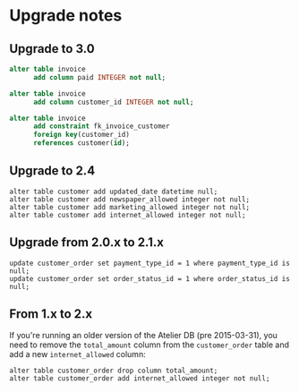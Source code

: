 # Upgrade notes

## Upgrade to 3.0

```sql
alter table invoice
      add column paid INTEGER not null;

alter table invoice
      add column customer_id INTEGER not null;

alter table invoice
      add constraint fk_invoice_customer
      foreign key(customer_id)
      references customer(id);
```

## Upgrade to 2.4
```
alter table customer add updated_date datetime null;
alter table customer add newspaper_allowed integer not null;
alter table customer add marketing_allowed integer not null;
alter table customer add internet_allowed integer not null;
```

## Upgrade from 2.0.x to 2.1.x
```
update customer_order set payment_type_id = 1 where payment_type_id is null;
update customer_order set order_status_id = 1 where order_status_id is null;
```

## From 1.x to 2.x
If you're running an older version of the Atelier DB (pre 2015-03-31),
you need to remove the `total_amount` column from the `customer_order`
table and add a new `internet_allowed` column:

```
alter table customer_order drop column total_amount;
alter table customer_order add internet_allowed integer not null;
```

